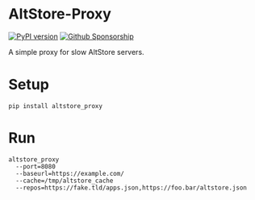 #  AltStore-Proxy

[![PyPI version](https://badge.fury.io/py/altstore-proxy.svg)](https://badge.fury.io/py/altstore-proxy)
[![Github Sponsorship](https://img.shields.io/badge/support-me-red.svg)](https://github.com/users/rix1337/sponsorship)

A simple proxy for slow AltStore servers.

# Setup

`pip install altstore_proxy`

# Run

```
altstore_proxy
  --port=8080
  --baseurl=https://example.com/
  --cache=/tmp/altstore_cache
  --repos=https://fake.tld/apps.json,https://foo.bar/altstore.json
```

